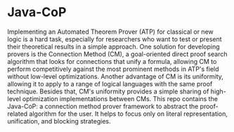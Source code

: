 # Java-CoP

Implementing an Automated Theorem Prover (ATP) for classical or new logic is a hard task, especially for researchers who want to test or present their theoretical results in a simple approach.
One solution for developing provers is the Connection Method (CM), a goal-oriented direct proof search algorithm that looks for connections that unify a formula, allowing CM to perform competitively against the most prominent methods in ATP's field without low-level optimizations.
Another advantage of CM is its uniformity, allowing it to apply to a range of logical languages with the same proof technique.
Besides that, CM's uniformity provides a simple sharing of high-level optimization implementations between CMs.
This repo contains the Java-CoP: a connection method prover framework to abstract the proof-related algorithm for the user. It helps to focus only on literal representation, unification, and blocking strategies.
 

